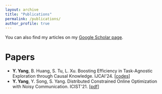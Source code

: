 ```yaml
---
layout: archive
title: "Publications"
permalink: /publications/
author_profile: true
---
```

You can also find my articles on my [Google Scholar page](https://scholar.google.com/citations?user=28FVf_2chMcC&hl=en).

# Papers

* **Y. Yang**, B. Huang, S. Tu, L. Xu. Boosting Efficiency in Task-Agnostic Exploration through Causal Knowledge. IJCAI'24. [[codes](https://github.com/CMACH508/CausalExploration)]
* **Y. Yang**, Y. Song, S. Yang. Distributed Constrained Online Optimization with Noisy Communication. ICIST'21. [[pdf](https://ieeexplore.ieee.org/document/9440593)]
